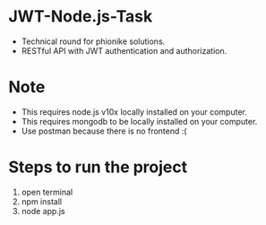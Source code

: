 # JWT-Node.js-Task
- Technical round for phionike solutions.
- RESTful API with JWT authentication and authorization.

# Note
- This requires node.js v10x locally installed on your computer.
- This requires mongodb to be locally installed on your computer.
- Use postman because there is no frontend :(

# Steps to run the project
1. open terminal
2. npm install
3. node app.js
